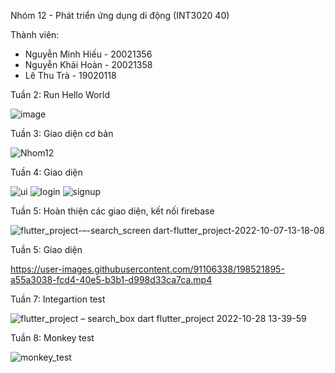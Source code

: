 
Nhóm 12 - Phát triển ứng dụng di động (INT3020 40)

Thành viên: 
- Nguyễn Minh Hiếu - 20021356
- Nguyễn Khải Hoàn - 20021358
- Lê Thu Trà - 19020118

Tuần 2: Run Hello World

![image](https://user-images.githubusercontent.com/78216372/190573370-f8b390c0-5013-4b16-b7e7-d2f7a86b82cd.png)

Tuần 3: Giao diện cơ bản


![Nhom12](https://user-images.githubusercontent.com/78216372/191904596-75c44d6d-4155-4873-8989-51a773f8f72c.gif)

Tuần 4: Giao diện 

![ui](https://user-images.githubusercontent.com/91106338/193216339-ca1df411-b1e2-48fb-9c6a-b173dcc70a07.gif)
![login](https://user-images.githubusercontent.com/78216372/193215860-9f0a7ffe-939d-4189-8f2f-4e50c18729e6.png)
![signup](https://user-images.githubusercontent.com/78216372/193215876-c22ec693-90a9-44b4-bb77-4476b46944b4.png)

Tuần 5: Hoàn thiện các giao diện, kết nối firebase


![flutter_project-–-search_screen dart-_flutter_project_-2022-10-07-13-18-08](https://user-images.githubusercontent.com/78216372/194483031-b0650fba-54dc-4b33-a2de-4c66f21df3ec.gif)


Tuần 5: Giao diện

https://user-images.githubusercontent.com/91106338/198521895-a55a3038-fcd4-40e5-b3b1-d998d33ca7ca.mp4


Tuần 7: Integartion test

![flutter_project – search_box dart  flutter_project  2022-10-28 13-39-59](https://user-images.githubusercontent.com/78216372/198521407-02d88499-bed0-4ce3-ae1f-a520739bb451.gif)

Tuần 8: Monkey test

![monkey_test](https://user-images.githubusercontent.com/78216372/198516684-063be2f5-fdd5-4016-a680-337f2bce9a66.png)



